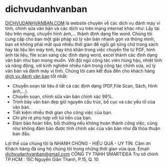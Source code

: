 # dichvudanhvanban
<a href="http://dichvudanhvanban.com">DICHVUDANHVANBAN.COM</a>  là website chuyên về các dịch vụ đánh máy vi tính, chỉnh sửa văn bản và các dịch vụ trên mạng internet khác như: Lấy tài liệu trên mạng, chuyển hình ảnh,... thành định dạng file word. 
Chúng tôi cung cấp cho bạn một giải pháp xữ lý văn bản nhanh gọn và thông minh, bạn sẽ không phải mất quá nhiều thời gian để ngồi gõ từng chữ trong sách hay tài liệu lên máy tính, hay khó khăn trong việc chuyển file từ PDF, hình ảnh tài liệu, file scan sang các định dạng word, excel thành các định dạng văn bản như bạn mong muốn.
Với đội ngũ cộng tác viên hùng hậu, nhiệt tình và năng động, với kinh nghiệm nhiều năm trong công tác chỉnh sửa, xử lý văn bản và đánh máy vi tính. Chúng tôi cam kết đưa đến cho khách hàng <a href="http://dichvudanhvanban.com/dich-vu-danh-van-ban-thue-gia-re-tai-Ha-Noi-TP-Ho-Chi-Minh-81/">dịch vụ đánh văn bản</a> tốt nhất:

-   Chuyển soạn tài liệu ở tất cả các định dạng (PDF,File Scan, Sách, Hình ảnh,…).
-   Chuyển soạn, chỉnh sửa văn bản chính xác 99%.
-   Trình bày văn bản đẹp giữ nguyên cấu trúc, bố cục và các yếu tố của văn bản.
-   Tiết kiệm nhiều thời gian cho công việc của bạn.
-   Chi phí  rẻ phù hợp với túi tiền của bạn.
-   Đảm bảo hoàn tiền, bồi thường nếu không hoàn thành công việc, cũng như không đảm bảo được tính chính xác của văn bản như đã thỏa thuận ban đầu.

Lợi thế của chúng tôi là NHANH CHÓNG - HIỆU QUẢ - UY TÍN. Cảm ơn Khách hàng đã ủng hộ chúng tôi trong những thời gian vừa qua.
Email: dichvudanhvanban@gmail.com
CÔNG TY TNHH SMARTIDEA
Trụ sở chính TP.HCM : 15C Nguyễn Giãn Thanh, P.15, Q. 10 

